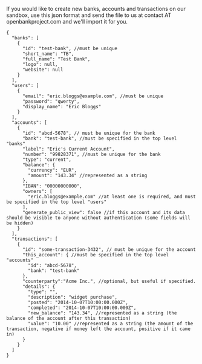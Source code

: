 If you would like to create new banks, accounts and transactions on our sandbox, use this json format and send the file to us at  contact AT openbankproject.com and we'll import it for you.

    {
      "banks": [
        {
          "id": "test-bank", //must be unique
          "short_name": "TB",
          "full_name": "Test Bank",
          "logo": null,
          "website": null
        }
      ],
      "users": [
        {
          "email": "eric.bloggs@example.com", //must be unique
          "password": "qwerty",
          "display_name": "Eric Bloggs"
        }
      ],
      "accounts": [
        {
          "id": "abcd-5678", // must be unique for the bank
          "bank": "test-bank", //must be specified in the top level "banks"
          "label": "Eric's Current Account",
          "number": "99828371", //must be unique for the bank
          "type": "current",
          "balance": {
            "currency": "EUR",
            "amount": "143.34" //represented as a string
          },
          "IBAN": "00000000000",
          "owners": [
            "eric.bloggs@example.com" //at least one is required, and must be specified in the top level "users"
          ],
          "generate_public_view": false //if this account and its data should be visible to anyone without authentication (some fields will be hidden) 
        }
      ],
      "transactions": [
        {
          "id": "some-transaction-3432", // must be unique for the account
          "this_account": { //must be specified in the top level "accounts"
            "id": "abcd-5678",
            "bank": "test-bank"
          },
          "counterparty":"Acme Inc.", //optional, but useful if specified.
          "details": {
            "type": "",
            "description": "widget purchase",
            "posted": "2014-10-07T10:00:00.000Z",
            "completed": "2014-10-07T10:00:00.000Z",
            "new_balance": "143.34", //represented as a string (the balance of the account after this transaction)
            "value": "10.00" //represented as a string (the amount of the transaction, negative if money left the account, positive if it came in)
          }
        }
      ]
    }